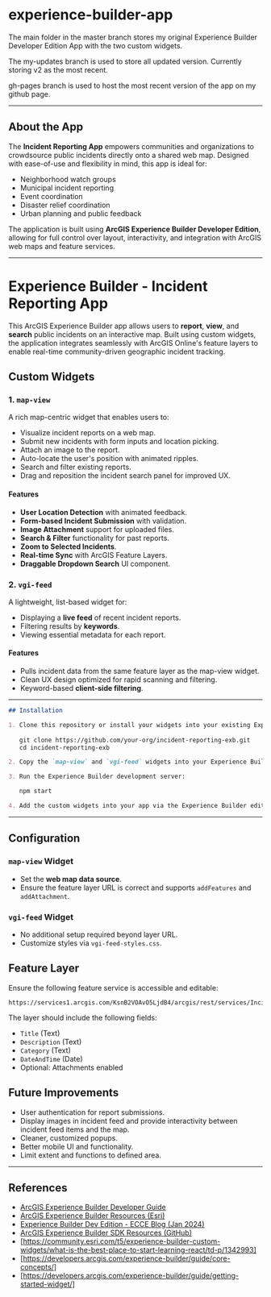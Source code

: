 # experience-builder-app

The main folder in the master branch stores my original Experience Builder Developer Edition App with the two custom widgets.

The my-updates branch is used to store all updated version. Currently storing v2 as the most recent.

gh-pages branch is used to host the most recent version of the app on my github page.

---
## About the App

The **Incident Reporting App** empowers communities and organizations to crowdsource public incidents directly onto a shared web map. Designed with ease-of-use and flexibility in mind, this app is ideal for:

- Neighborhood watch groups
- Municipal incident reporting
- Event coordination
- Disaster relief coordination
- Urban planning and public feedback

The application is built using **ArcGIS Experience Builder Developer Edition**, allowing for full control over layout, interactivity, and integration with ArcGIS web maps and feature services.

---
# Experience Builder - Incident Reporting App

This ArcGIS Experience Builder app allows users to **report**, **view**, and **search** public incidents on an interactive map. Built using custom widgets, the application integrates seamlessly with ArcGIS Online's feature layers to enable real-time community-driven geographic incident tracking.

## Custom Widgets

### 1. `map-view`
A rich map-centric widget that enables users to:
- Visualize incident reports on a web map.
- Submit new incidents with form inputs and location picking.
- Attach an image to the report.
- Auto-locate the user's position with animated ripples.
- Search and filter existing reports.
- Drag and reposition the incident search panel for improved UX.

#### Features
- **User Location Detection** with animated feedback.
- **Form-based Incident Submission** with validation.
- **Image Attachment** support for uploaded files.
- **Search & Filter** functionality for past reports.
- **Zoom to Selected Incidents**.
- **Real-time Sync** with ArcGIS Feature Layers.
- **Draggable Dropdown Search** UI component.

### 2. `vgi-feed`
A lightweight, list-based widget for:
- Displaying a **live feed** of recent incident reports.
- Filtering results by **keywords**.
- Viewing essential metadata for each report.

#### Features
- Pulls incident data from the same feature layer as the map-view widget.
- Clean UX design optimized for rapid scanning and filtering.
- Keyword-based **client-side filtering**.

---
```markdown
## Installation

1. Clone this repository or install your widgets into your existing Experience Builder environment:
   
   git clone https://github.com/your-org/incident-reporting-exb.git
   cd incident-reporting-exb

2. Copy the `map-view` and `vgi-feed` widgets into your Experience Builder `client/your-extensions/widgets` directory.

3. Run the Experience Builder development server:

   npm start

4. Add the custom widgets into your app via the Experience Builder editor.
```
---
## Configuration

### `map-view` Widget
- Set the **web map data source**.
- Ensure the feature layer URL is correct and supports `addFeatures` and `addAttachment`.

### `vgi-feed` Widget
- No additional setup required beyond layer URL.
- Customize styles via `vgi-feed-styles.css`.

## Feature Layer

Ensure the following feature service is accessible and editable:
```
https://services1.arcgis.com/KsnB2VOAvO5LjdB4/arcgis/rest/services/Incident_Reporting_Layer/FeatureServer/0
```

The layer should include the following fields:
- `Title` (Text)
- `Description` (Text)
- `Category` (Text)
- `DateAndTime` (Date)
- Optional: Attachments enabled

## Future Improvements
- User authentication for report submissions.
- Display images in incident feed and provide interactivity between incident feed items and the map.
- Cleaner, customized popups.
- Better mobile UI and functionality.
- Limit extent and functions to defined area.

---
## References

- [ArcGIS Experience Builder Developer Guide](https://developers.arcgis.com/experience-builder/)
- [ArcGIS Experience Builder Resources (Esri)](https://www.esri.com/en-us/arcgis/products/arcgis-experience-builder/resources)
- [Experience Builder Dev Edition - ECCE Blog (Jan 2024)](https://ecce.esri.ca/blog/2024/01/02/experience-builder-dev-edition/)
- [ArcGIS Experience Builder SDK Resources (GitHub)](https://github.com/Esri/arcgis-experience-builder-sdk-resources)
- [https://community.esri.com/t5/experience-builder-custom-widgets/what-is-the-best-place-to-start-learning-react/td-p/1342993]
- [https://developers.arcgis.com/experience-builder/guide/core-concepts/]
- [https://developers.arcgis.com/experience-builder/guide/getting-started-widget/]
